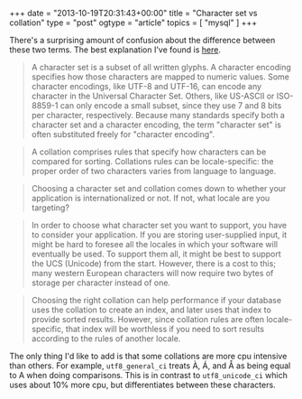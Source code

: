 +++
date = "2013-10-19T20:31:43+00:00"
title = "Character set vs collation"
type = "post"
ogtype = "article"
topics = [ "mysql" ]
+++

There's a surprising amount of confusion about the difference between these two terms. The best explanation I've found is [here](http://stackoverflow.com/questions/341273/what-does-character-set-and-collation-mean-exactly/341481#341481).

>A character set is a subset of all written glyphs. A character encoding specifies how those characters are mapped to numeric values. Some character encodings, like UTF-8 and UTF-16, can encode any character in the Universal Character Set. Others, like US-ASCII or ISO-8859-1 can only encode a small subset, since they use 7 and 8 bits per character, respectively. Because many standards specify both a character set and a character encoding, the term "character set" is often substituted freely for "character encoding".

>A collation comprises rules that specify how characters can be compared for sorting. Collations rules can be locale-specific: the proper order of two characters varies from language to language.

>Choosing a character set and collation comes down to whether your application is internationalized or not. If not, what locale are you targeting?

>In order to choose what character set you want to support, you have to consider your application. If you are storing user-supplied input, it might be hard to foresee all the locales in which your software will eventually be used. To support them all, it might be best to support the UCS (Unicode) from the start. However, there is a cost to this; many western European characters will now require two bytes of storage per character instead of one.

>Choosing the right collation can help performance if your database uses the collation to create an index, and later uses that index to provide sorted results. However, since collation rules are often locale-specific, that index will be worthless if you need to sort results according to the rules of another locale.

The only thing I'd like to add is that some collations are more cpu intensive than others. For example, `utf8_general_ci` treats À, Á, and Å as being equal to A when doing comparisons. This is in contrast to `utf8_unicode_ci` which uses about 10% more cpu, but differentiates between these characters.

